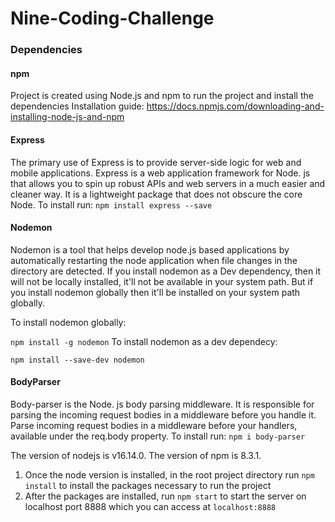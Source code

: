 # Nine-Coding-Challenge

### Dependencies
#### npm
Project is created using Node.js and npm to run the project and install the dependencies
Installation guide: https://docs.npmjs.com/downloading-and-installing-node-js-and-npm

#### Express
The primary use of Express is to provide server-side logic for web and mobile applications. 
Express is a web application framework for Node. js that allows you to spin up robust APIs and web servers in a much easier and cleaner way. It is a lightweight package that does not obscure the core Node.
To install run:
`npm install express --save`

#### Nodemon
Nodemon is a tool that helps develop node.js based applications by automatically restarting the node application when file changes in the directory are detected.
If you install nodemon as a Dev dependency, then it will not be locally installed, it'll not be available in your system path. But if you install nodemon globally then it'll be installed on your system path globally.

To install nodemon globally:

`npm install -g nodemon`
To install nodemon as a dev dependecy:

`npm install --save-dev nodemon`

#### BodyParser
Body-parser is the Node. js body parsing middleware. It is responsible for parsing the incoming request bodies in a middleware before you handle it.
Parse incoming request bodies in a middleware before your handlers, available under the req.body property.
To install run:
`npm i body-parser`


The version of nodejs is v16.14.0.
The version of npm is 8.3.1.
1. Once the node version is installed, in the root project directory run `npm install` to install the packages necessary to run the project
2. After the packages are installed, run `npm start` to start the server on localhost port 8888 which you can access at `localhost:8888`
